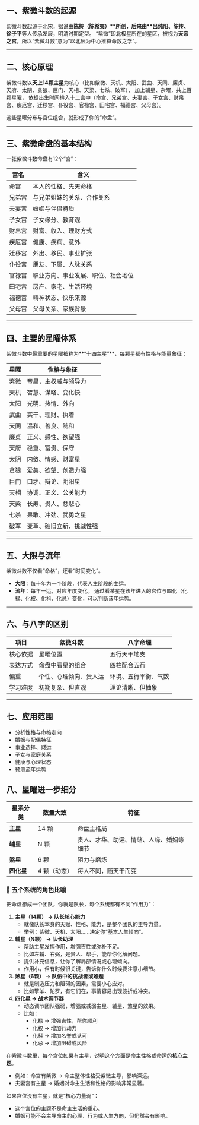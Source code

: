## 一、紫微斗数的起源

紫微斗数起源于北宋，据说由**陈抟（陈希夷）\**所创，后来由\**吕纯阳、陈抟、徐子平**等人传承发展，明清时期定型。
 “紫微”即北极星所在的星区，被视为**天帝之宫**，所以“紫微斗数”意为“以北辰为中心推算命数之学”。

------

## 二、核心原理

紫微斗数以**天上14颗主星**为核心（比如紫微、天机、太阳、武曲、天同、廉贞、天府、太阴、贪狼、巨门、天相、天梁、七杀、破军），
 加上辅星、杂曜，共上百颗星曜，
 依据出生时间排入十二宫中（命宫、兄弟宫、夫妻宫、子女宫、财帛宫、疾厄宫、迁移宫、仆役宫、官禄宫、田宅宫、福德宫、父母宫）。

这些星曜分布与宫位组合，就形成了你的“命盘”。

------

## 三、紫微命盘的基本结构

一张紫微斗数命盘有12个“宫”：

| 宫名   | 含义                               |
| ------ | ---------------------------------- |
| 命宫   | 本人的性格、先天命格               |
| 兄弟宫 | 与兄弟姐妹的关系、合作关系         |
| 夫妻宫 | 婚姻与伴侣特质                     |
| 子女宫 | 子女缘分、教育观                   |
| 财帛宫 | 财富、收入、理财方式               |
| 疾厄宫 | 健康、疾病、意外                   |
| 迁移宫 | 外出、移民、事业扩张               |
| 仆役宫 | 朋友、下属、人脉关系               |
| 官禄宫 | 职业方向、事业发展、职位、社会地位 |
| 田宅宫 | 房产、家宅、生活环境               |
| 福德宫 | 精神状态、快乐来源                 |
| 父母宫 | 父母关系、家族背景                 |

------

## 四、主要的星曜体系

紫微斗数中最重要的星曜被称为**“十四主星”**，每颗星都有性格与能量象征：

| 星曜 | 性格与象征               |
| ---- | ------------------------ |
| 紫微 | 帝星，主权威与领导力     |
| 天机 | 智慧、谋略、变化快       |
| 太阳 | 光明、热情、外向         |
| 武曲 | 实干、理财、执着         |
| 天同 | 温和、善良、随和         |
| 廉贞 | 正义、感性、欲望强       |
| 天府 | 稳重、富贵、保守         |
| 太阴 | 内敛、情感、财富星       |
| 贪狼 | 爱美、欲望、创造力强     |
| 巨门 | 口才、辩论、阴阳星       |
| 天相 | 协调、正义、公关能力     |
| 天梁 | 长寿、贵人、慈悲心       |
| 七杀 | 果敢、冲劲、武勇之星     |
| 破军 | 变革、破旧立新、挑战性强 |

------

## 五、大限与流年

紫微斗数不仅看“命格”，还看“时间变化”。

- **大限**：每十年为一个阶段，代表人生阶段的主运。
- **流年**：每年一运，对应年度变化。
   通过看某星在该年进入的宫位与四化（化禄、化权、化科、化忌）变化，可以判断该年运势。

------

## 六、与八字的区别

| 项目     | 紫微斗数               | 八字命理             |
| -------- | ---------------------- | -------------------- |
| 核心依据 | 星曜位置               | 五行天干地支         |
| 表达方式 | 命盘中看星的组合       | 四柱配合五行         |
| 偏重     | 个性、心理倾向、贵人运 | 环境、五行平衡、气数 |
| 学习难度 | 初期复杂、但直观       | 理论清晰、但抽象     |

------

## 七、应用范围

- 分析性格与命格走向
- 婚姻与配偶特征
- 事业选择、财运
- 子女与家庭关系
- 健康与心理状态
- 预测流年运势

## 八、星曜进一步细分

| 星系分类   | 数量大致     | 特征                                     |
| ---------- | ------------ | ---------------------------------------- |
| **主星**   | 14 颗        | 命盘主格局                               |
| **辅星**   | N 颗         | 贵人、才华、助运、情绪、人缘、婚姻等细节 |
| **煞星**   | 6 颗         | 阻力与磨炼                               |
| **四化星** | 4 颗（动态） | 每人不同，随天干而变                     |



### 🌟 五个系统的角色比喻

把命盘想成一个团队，你就是队长，每个系统都有不同“作用力”：

1. **主星（14颗） → 队长核心能力**
   - 就像队长本身的天赋、性格、能力，是整个团队的主导力量。
   - 举例：紫微、天机、太阳……决定你“基本人生倾向”。
2. **辅星（N颗） → 队长助理**
   - 帮助主星发挥作用，增强吉性或弥补不足。
   - 比如左辅、右弼，是贵人、帮手，能帮你化解问题。
   - 提供补充信息，让你了解局部情况或心理倾向。
   - 作用小，但有时候很关键，告诉你什么时候要注意小细节。
3. **煞星（6颗） → 队伍中的挑战者或难题**
   - 就是制造压力和阻碍的因素，需要小心应对。
   - 比如擎羊、陀罗，有它们在，事情容易出现波折或冲突。
5. **四化星 → 战术调节器**
   - 动态调节团队强弱，增强或减弱主星、辅星、煞星的效果。
   - 比如：
     - 化禄 → 增强吉性，帮你顺利
     - 化权 → 增加行动力
     - 化科 → 增加名誉或认可
     - 化忌 → 增加阻碍或风险





在紫微斗数里，每个宫位如果有主星，说明这个方面是命主性格或命运的**核心主题**。

- 例如：命宫有紫微 → 命主整体性格受紫微主导，影响深远。
- 夫妻宫有主星 → 婚姻对命主生活和性格的影响非常显著。

如果宫位没有主星，就是“核心力量弱”：

- 这个宫位的主题不是命主生活的重心。
- 婚姻可能不会主导命主的心理、行为或人生方向，但仍然会有影响。

